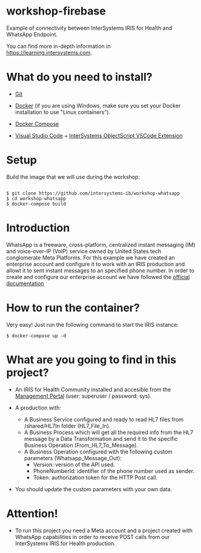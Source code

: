 # workshop-firebase

Example of connectivity between InterSystems IRIS for Health and WhatsApp Endpoint.

You can find more in-depth information in https://learning.intersystems.com.


# What do you need to install?

* [Git](https://git-scm.com/downloads)

* [Docker](https://www.docker.com/products/docker-desktop) (if you are using Windows, make sure you set your Docker installation to use "Linux containers").

* [Docker Compose](https://docs.docker.com/compose/install/)

* [Visual Studio Code](https://code.visualstudio.com/download) + [InterSystems ObjectScript VSCode Extension](https://marketplace.visualstudio.com/items?itemName=daimor.vscode-objectscript)


# Setup

Build the image that we will use during the workshop:
  
```console

$ git clone https://github.com/intersystems-ib/workshop-whatsapp
$ cd workshop-whatsapp
$ docker-compose build

```
# Introduction

WhatsApp is a freeware, cross-platform, centralized instant messaging (IM) and voice-over-IP (VoIP) service owned by United States tech conglomerate Meta Platforms. For this example we have created an enterprise account and configure it to work with an IRIS production and allowt it to sent instant messages to an specified phone number.
In order to create and configure our enterprise account we have followed the [official documentation](https://developers.facebook.com/docs/whatsapp/business-management-api/get-started#)

# How to run the container?

Very easy! Just run the following command to start the IRIS instance:

```console
$ docker-compose up -d
```

# What are you going to find in this project?

* An IRIS for Health Community installed and accesible from the [Management Portal](http://localhost:52774/csp/sys/UtilHome.csp) (user: superuser / password: sys).

* A production with:
    * A Business Service configured and ready to read HL7 files from /shared/HL7In folder (HL7_File_In).
    * A Business Process which will get all the required info from the HL7 message by a Data Transformation and send it to the specific Business Operation (From_HL7_To_Message).
    * A Business Operation configured with the following custom parameters (Whatsapp_Message_Out):
        * Version: version of the API used.
        * PhoneNumberId: identifier of the phone number used as sender.
        * Token: authorization token for the HTTP Post call.
* You should update the custom parameters with your own data.

# Attention!

* To run this project you need a Meta account and a project created with WhatsApp capabilities in order to receive POST calls from our InterSystems IRIS for Health production.